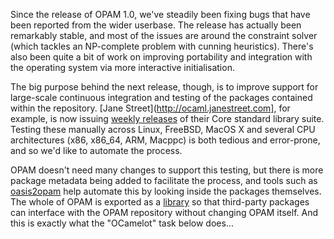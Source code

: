 Since the release of OPAM 1.0, we've steadily been fixing bugs that have been
reported from the wider userbase.  The release has actually been remarkably
stable, and most of the issues are around the constraint solver (which tackles
an NP-complete problem with cunning heuristics).  There's also been quite a bit
of work on improving portability and integration with the operating system via
more interactive initialisation.

The big purpose behind the next release, though, is to improve support for
large-scale continuous integration and testing of the packages contained within
the repository.  [Jane Street](http://ocaml.janestreet.com], for example, is
now issuing [weekly
releases](https://github.com/OCamlPro/opam-repository/pull/506) of their Core
standard library suite.  Testing these manually across Linux, FreeBSD, MacOS X
and several CPU architectures (x86, x86_64, ARM, Macppc) is both tedious and
error-prone, and so we'd like to automate the process.

OPAM doesn't need many changes to support this testing, but there is more
package metadata being added to facilitate the process, and tools such as
[oasis2opam](http://opam.ocamlpro.com/pkg/oasis2opam.0.2.4.html) help automate
this by looking inside the packages themselves.  The whole of OPAM is exported
as a [library](http://opam.ocamlpro.com/pkg/opam-lib.1.0.0.html) so that third-party
packages can interface with the OPAM repository without changing OPAM itself.
And this is exactly what the "OCamelot" task below does...
